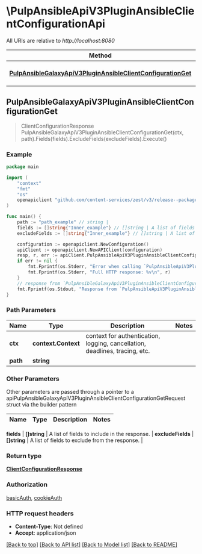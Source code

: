 # \PulpAnsibleApiV3PluginAnsibleClientConfigurationApi

All URIs are relative to *http://localhost:8080*

Method | HTTP request | Description
------------- | ------------- | -------------
[**PulpAnsibleGalaxyApiV3PluginAnsibleClientConfigurationGet**](PulpAnsibleApiV3PluginAnsibleClientConfigurationApi.md#PulpAnsibleGalaxyApiV3PluginAnsibleClientConfigurationGet) | **Get** /pulp_ansible/galaxy/{path}/api/v3/plugin/ansible/client-configuration/ | 



## PulpAnsibleGalaxyApiV3PluginAnsibleClientConfigurationGet

> ClientConfigurationResponse PulpAnsibleGalaxyApiV3PluginAnsibleClientConfigurationGet(ctx, path).Fields(fields).ExcludeFields(excludeFields).Execute()





### Example

```go
package main

import (
    "context"
    "fmt"
    "os"
    openapiclient "github.com/content-services/zest/v3/release--package-name&#x3D;zest"
)

func main() {
    path := "path_example" // string | 
    fields := []string{"Inner_example"} // []string | A list of fields to include in the response. (optional)
    excludeFields := []string{"Inner_example"} // []string | A list of fields to exclude from the response. (optional)

    configuration := openapiclient.NewConfiguration()
    apiClient := openapiclient.NewAPIClient(configuration)
    resp, r, err := apiClient.PulpAnsibleApiV3PluginAnsibleClientConfigurationApi.PulpAnsibleGalaxyApiV3PluginAnsibleClientConfigurationGet(context.Background(), path).Fields(fields).ExcludeFields(excludeFields).Execute()
    if err != nil {
        fmt.Fprintf(os.Stderr, "Error when calling `PulpAnsibleApiV3PluginAnsibleClientConfigurationApi.PulpAnsibleGalaxyApiV3PluginAnsibleClientConfigurationGet``: %v\n", err)
        fmt.Fprintf(os.Stderr, "Full HTTP response: %v\n", r)
    }
    // response from `PulpAnsibleGalaxyApiV3PluginAnsibleClientConfigurationGet`: ClientConfigurationResponse
    fmt.Fprintf(os.Stdout, "Response from `PulpAnsibleApiV3PluginAnsibleClientConfigurationApi.PulpAnsibleGalaxyApiV3PluginAnsibleClientConfigurationGet`: %v\n", resp)
}
```

### Path Parameters


Name | Type | Description  | Notes
------------- | ------------- | ------------- | -------------
**ctx** | **context.Context** | context for authentication, logging, cancellation, deadlines, tracing, etc.
**path** | **string** |  | 

### Other Parameters

Other parameters are passed through a pointer to a apiPulpAnsibleGalaxyApiV3PluginAnsibleClientConfigurationGetRequest struct via the builder pattern


Name | Type | Description  | Notes
------------- | ------------- | ------------- | -------------

 **fields** | **[]string** | A list of fields to include in the response. | 
 **excludeFields** | **[]string** | A list of fields to exclude from the response. | 

### Return type

[**ClientConfigurationResponse**](ClientConfigurationResponse.md)

### Authorization

[basicAuth](../README.md#basicAuth), [cookieAuth](../README.md#cookieAuth)

### HTTP request headers

- **Content-Type**: Not defined
- **Accept**: application/json

[[Back to top]](#) [[Back to API list]](../README.md#documentation-for-api-endpoints)
[[Back to Model list]](../README.md#documentation-for-models)
[[Back to README]](../README.md)

